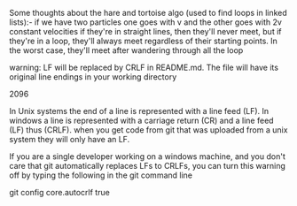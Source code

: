 Some thoughts about the hare and tortoise algo (used to find loops in linked lists):- 
if we have two particles one goes with v and the other goes with 2v constant velocities
if they're in straight lines, then they'll never meet, 
but if they're in a loop, they'll always meet regardless of their starting points. 
In the worst case, they'll meet after wandering through all the loop





warning: LF will be replaced by CRLF in README.md.
The file will have its original line endings in your working directory

2096

In Unix systems the end of a line is represented with a line feed (LF). In windows a line is represented with a carriage return (CR) and a line feed (LF) thus (CRLF). when you get code from git that was uploaded from a unix system they will only have an LF.

If you are a single developer working on a windows machine, and you don't care that git automatically replaces LFs to CRLFs, you can turn this warning off by typing the following in the git command line

git config core.autocrlf true
